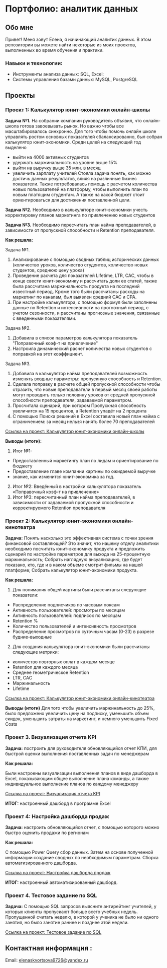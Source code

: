 # Портфолио: аналитик данных

## Обо мне
Привет! Меня зовут Елена, я начинающий аналитик данных.  В этом репозитории вы можете найти некоторые из моих проектов, выполненных во время обучения и практики.

### Навыки и технологии:
- Инструменты анализа данных: SQL, Excel:
- Системы управления базами данных: MySQL, PostgreSQL


## Проекты

### Проект 1: Калькулятор юнит-экономики онлайн-школы

**Задача №1.** На собрании компании руководитель объявил, что онлайн-школа готова завоевывать рынок. Но важно чтобы все масштабировалось синхронно. Для того чтобы помочь онлайн школе управлять ростом основных показателей сбалансированно, был собран калькулятор юнит-экономики.  Среди целей на следующий год выделено
- выйти на 4000 активных студентов
- удержать маржинальность на уровне выше 15%
- выйти на выручку выше 35 млн. в месяц
- увеличить зарплату учителей
Стояла задача понять, как можно достичь данных результатов, влияя на различные бизнес показатели.
Также потребовалась помощь с расчетом количества новых пользователей на платформу, чтобы выполнить план по новым платящим студентам. А также на какой бюджет стоит ориентироваться для достижения поставленной цели.

**Задача №2.** Необходимо в калькуляторе юнит-экономики учесть корректировку планов маркетинга по привлечению новых студентов

**Задача №3.** Необходимо пересчитать план найма преподавателей, в зависимости от пропускной способности и Retention преподавателя.

**Как решала:** 

Задача №1. 
1)	Анализирование с помощью сводных таблиц исторических данных (количество уроков, количество  студентов, количество новых студентов, среднюю цену урока) 
2)	 Проведение расчета для показателей Lifetime, LTR, CAC, чтобы в конце свести юнит-экономику и рассчитать доли ее статей, также была рассчитана маржинальность продукта на последний известный период. Кроме того были рассчитаны расходы на маркетинг по каналам, был выявлен средний CAC и CPA.
3)	При настройке калькулятора, с помощью формул были заполнены данные по Retention и интенсивности на прогнозный период, с учетом сезонности, и рассчитаны прогнозные значения, связанные с введенными показателями.

Задача №2. 
1)	Добавила в список параметров калькулятора показатель "Поправочный коэф-т на привлечение"
2)	Настроила динамический расчет количества новых студентов с поправкой на этот коэффициент.

Задача №3. 
1)	Добавила в калькулятор найма преподавателей возможность изменять входные параметры: пропускную способность и Retention. 
2)	Сделала поправку в расчете общей пропускной способности чтобы отразить, что новые преподаватели в первый месяц своей работы могут проводить только половину уроков от средней пропускной способности преподавателя, задаваемой параметром. 
3)	Просчитала сценарий, при котором Пропускная способность увеличится на 15 процентов, а Retention упадёт на 2 процента
4)	С помощью Поиска решений в Excel составила новый план найма с ограничением: за месяц нельзя нанять более 70 преподавателей

[Ссылка на проект: Калькулятор юнит-экономики онлайн-школы](https://drive.google.com/drive/folders/1pai5k2oJwO6JeUowL2QfGHCOwT0NSdIB?usp=share_link)

**Выводы (итоги):**
1.	Итог №1: 
- Предоставленный маркетингу план по лидам и ориентирование по бюджету
- Предоставление главе компании картины по ожидаемой выручке
- знание, как изменится юнит-экономика за год.

2.	Итог №2: Введённый в настройки калькулятора показатель «Поправочный коэф-т на привлечение»
3.	Итог №3: пересчитанный план найма преподавателей, в зависимости от задаваемой пропускной способности и корректируемого Retention преподавателя

### Проект 2: Калькулятор юнит-экономики онлайн-кинотеатра

**Задача:** 
Понять насколько это эффективная система с точки зрения финансовой составляющей? Это значит, что нашему отделу аналитики необходимо посчитать юнит-экономику продукта и предложить сценарий по настройке параметров для выхода на 25-процентную маржинальность;
Собрать наглядную визуализацию, где будет показано, кто, где и в каком объеме смотрит фильмы на нашей платформе;
Собрать калькулятор юнит-экономики продукта.

**Как решала:** 
1) Для понимания общей картины были рассчитаны следующие показатели: 
- Распределение подписчиков по часовым поясам
-  Активность пользователей: просмотры по месяцам
- Активность пользователей: подписок по месяцам
 - Retention %
 - Количество пользователей и интенсивность просмотров
 - Распределение просмотров по суточным часам (0-23) в разрезе будние-выходные
2) Для создания калькулятора юнит-экономики были рассчитаны следующие метрики:
 - количество повторных оплат в каждом месяце 
- Retention для каждого месяца
 - Среднее геометрическое Retention
- LTR, CAC
- Маржинальность 
- Lifetime

[Ссылка на проект:  Калькулятор юнит-экономики онлайн-кинотеатра](https://drive.google.com/drive/folders/1KzuXVUoB_O4IL1dqTJifTi2LcAhOPu3D?usp=share_link)

**Выводы (итоги)** Для того чтобы увеличить маржинальность до 25%, было предложено увеличить цену на подписку, уменьшить объем скидок, уменьшить затраты на маркетинг, и немного уменьшить Fixed Costs

### Проект 3. Визуализация отчета KPI

**Задача:** построить для руководителя обновляющийся отчет КПИ, для быстрой оценки выполнения поставленных задач по менеджерам

**Как решала:**

Были настроены визуализации выполнения планов в виде дашборда в Excel, показывающим общее выполнение плана команды, а также индивидуальное выполнение планов по каждому менеджеру

[Ссылка на проект:  Визуализация отчета KPI](https://drive.google.com/drive/folders/1aRV9223l2V8WS9nO8HHY2OXFskstTOsZ?usp=share_link)

**ИТОГ:** настроенный дашборд в программе Excel


### Проект 4:  Настройка дашборда продаж 

**Задача:** настроить обновляющийся отчет, с помощью  которого можно быстро оценить продажи по регионам

**Как решала:**

С помощью Power Query сбор данных. Затем на основе полученной информации создание сводных по необходимым параметрам.
Сборка автоматизированного дашборда.

[Ссылка на проект:  Настройка дашборда продаж](https://drive.google.com/drive/folders/16AA4oFLJ0-9tNzA04qkFn730ixkx-zkH?usp=share_link)

**ИТОГ:** настроенный автоматизированный дашборд.


### Проект 4. Тестовое задание по SQL

**Задача:** С помощью SQL запросов выясните антирейтинг учителей, у которых клиенты пропускают больше всего учебных недель.
Пропущенной считать неделю, в которой у ученика не было ни одного занятия, но было занятие раннее и позднее этой недели.

[Ссылка на проект:  Тестовое задание по SQL](https://drive.google.com/drive/folders/1o2_DY3vI1Xp5pc9sUBh53Rlu1S4NxQk5?usp=share_link)

## Контактная информация :
Email:  elenaskvortsova9726@yandex.ru

